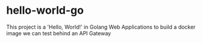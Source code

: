 # hello-world-go
This project is a 'Hello, World!' in Golang Web Applications to build a docker image we can test behind an API Gateway 
